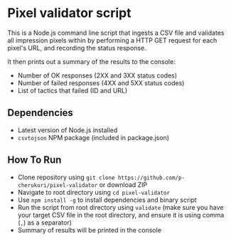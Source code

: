 # Pixel validator script

This is a Node.js command line script that ingests a CSV file and validates all impression pixels within by performing a HTTP GET request for each pixel's URL, and recording the status response.

It then prints out a summary of the results to the console:

* Number of OK responses (2XX and 3XX status codes)
* Number of failed responses (4XX and 5XX status codes)
* List of tactics that failed (ID and URL)

## Dependencies

* Latest version of Node.js installed
* `csvtojson` NPM package (included in package.json)

## How To Run

* Clone repository using `git clone https://github.com/p-cherukuri/pixel-validator` or download ZIP
* Navigate to root directory using `cd pixel-validator`
* Use `npm install -g` to install dependencies and binary script
* Run the script from root directory using `validate` (make sure you have your target CSV file in the root directory, and ensure it is using comma (`,`) as a separator)
* Summary of results will be printed in the console
